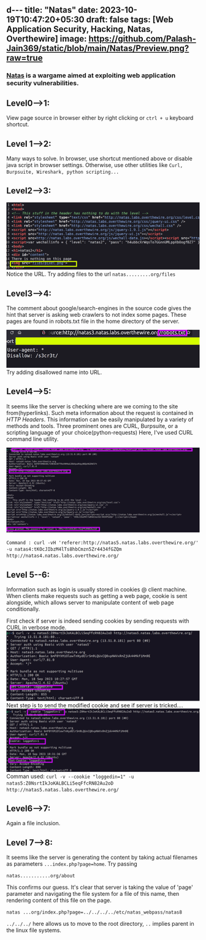 d---
title: "Natas"
date: 2023-10-19T10:47:20+05:30
draft: false
tags: [Web Application Security, Hacking, Natas, Overthewire]
image: https://github.com/Palash-Jain369/static/blob/main/Natas/Preview.png?raw=true
---
### [Natas](https://overthewire.org/wargames/natas/) is a wargame aimed at exploiting web application security vulnerabilities.

## Level0-->1:
View page source in browser either by right clicking or `ctrl + u` keyboard shortcut.

## Level 1-->2:
Many ways to solve. In browser, use shortcut mentioned above or disable java script in browser settings. Otherwise, use other utilities like `Curl, Burpsuite, Wireshark, python scripting... `

## Level2-->3:
![](https://github.com/Palash-Jain369/static/blob/main/Natas/Lvl2_natas.png?raw=true)Notice the URL. Try adding files to the url
`natas.........org/files`

## Level3-->4:
The comment about google/search-engines in the source code gives the hint that server is asking web crawlers to not index some pages. These pages are found in robots.txt file in the home directory of the server.

![](https://github.com/Palash-Jain369/static/blob/main/Natas/Lvl3.png?raw=true)Try adding disallowed name into URL.

## Level4-->5:
It seems like the server is checking where are we coming to the site from(hyperlinks). Such meta information about the request is contained in *HTTP Headers*. This information can be easily manipulated by a variety of methods and tools. Three prominent ones are CURL, Burpsuite, or a scripting language of your choice(python-requests) Here, I've used CURL command line utility.

![](https://github.com/Palash-Jain369/static/blob/main/Natas/Lvl5.png?raw=true)

`Command : curl -vH 'referer:http://natas5.natas.labs.overthewire.org/' -u natas4:tKOcJIbzM4lTs8hbCmzn5Zr4434fGZQm http://natas4.natas.labs.overthewire.org/`

## Level 5--6:
Information such as login is usually stored in cookies @ client machine. When clients make requests such as getting a web page, cookie is sent alongside, which allows server to manipulate content of web page conditionally. 

First check if server is indeed sending cookies by sending requests with CURL in verbose mode.
![](https://github.com/Palash-Jain369/static/blob/main/Natas/Lvl6_1.png?raw=true)Next step is to send the modified cookie and see if server is tricked....
![](https://github.com/Palash-Jain369/static/blob/main/Natas/Lvl6_2.png?raw=true)Comman used: 
`curl -v --cookie "loggedin=1" -u natas5:Z0NsrtIkJoKALBCLi5eqFfcRN82Au2oD http://natas5.natas.labs.overthewire.org/`

## Level6-->7:
Again a file inclusion.

## Level 7-->8:
It seems like the server is generating the content by taking actual filenames as parameters `...index.php?page=home`. Try passing 
```
natas...........org/about

```
This confirms our guess. It's clear that server is taking the value of 'page' parameter and navigating the file system for a file of this name, then rendering content of this file on the page.

```
natas ...org/index.php?page=../../../../etc/natas_webpass/natas8
```
`../../../` here allows us to move to the root directory, `..` implies parent in the linux file systems.


